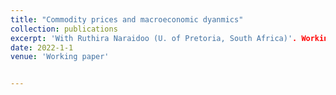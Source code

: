 ```yaml
---
title: "Commodity prices and macroeconomic dyanmics"
collection: publications
excerpt: 'With Ruthira Naraidoo (U. of Pretoria, South Africa)'. Working paper to be published shortly.
date: 2022-1-1
venue: 'Working paper'


---
```

